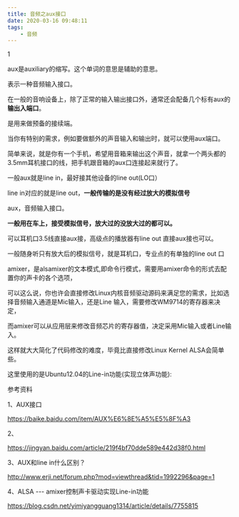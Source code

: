 ```yaml
---
title: 音频之aux接口
date: 2020-03-16 09:48:11
tags:
	- 音频
---
```


1

aux是auxiliary的缩写。这个单词的意思是辅助的意思。

表示一种音频输入接口。

在一般的音响设备上，除了正常的输入输出接口外，通常还会配备几个标有aux的**输出入端口**。

是用来做预备的接续端。

当你有特别的需求，例如要做额外的声音输入和输出时，就可以使用aux端口。

简单来说，就是你有一个手机，希望用音箱来输出这个声音，就拿一个两头都的3.5mm耳机接口的线，把手机跟音箱的aux口连接起来就行了。



一般aux就是line in，最好接其他设备的line out(LO口）

line in对应的就是line out，**一般传输的是没有经过放大的模拟信号**

aux，音频输入接口。

**一般用在车上，接受模拟信号，放大过的没放大过的都可以。**

可以耳机口3.5线直接aux接，高级点的播放器有line out 直接aux接也可以。

一般随身听只有放大后的模拟信号，就是耳机口，专业点的有单独的line out 口



amixer，是alsamixer的文本模式,即命令行模式，需要用amixer命令的形式去配置你的声卡的各个选项，

可以这么说，你也许会直接修改Linux内核音频驱动源码来满足您的需求，比如选择音频输入通道是Mic输入，还是Line 输入，需要修改WM9714的寄存器来决定，

而amixer可以从应用层来修改音频芯片的寄存器值，决定采用Mic输入或者Line输入。

这样就大大简化了代码修改的难度，毕竟比直接修改Linux Kernel ALSA会简单些。






这里使用的是Ubuntu12.04的Line-in功能(实现立体声功能):



参考资料

1、AUX接口

https://baike.baidu.com/item/AUX%E6%8E%A5%E5%8F%A3

2、

https://jingyan.baidu.com/article/219f4bf70dde589e442d38f0.html

3、AUX和line in什么区别？

http://www.erji.net/forum.php?mod=viewthread&tid=1992296&page=1

4、ALSA --- amixer控制声卡驱动实现Line-in功能

https://blog.csdn.net/yimiyangguang1314/article/details/7755815